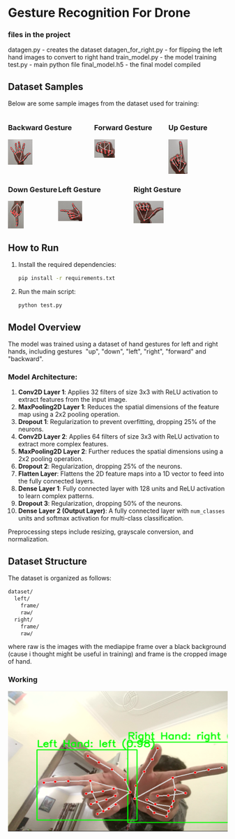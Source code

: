 # Gesture Recognition For Drone


### files in the project

datagen.py - creates the dataset
datagen_for_right.py - for flipping the left hand images to convert to right hand
train_model.py - the model training 
test.py - main python file
final_model.h5 - the final model compiled

## Dataset Samples

Below are some sample images from the dataset used for training:

<div style="display: flex; justify-content: space-between;">
  <div>
    <h3>Backward Gesture</h3>
    <img src="https://github.com/AadishSaini/Gesture-Recognition-For-Drone/blob/main/dataset/backward/frame/frame_1.png" alt="Backward Gesture" style="width: 32%;">
  </div>
  <div>
    <h3>Forward Gesture</h3>
    <img src="https://github.com/AadishSaini/Gesture-Recognition-For-Drone/blob/main/dataset/forward/frame/frame_1.png" alt="Forward Gesture" style="width: 32%;">
  </div>
  <div>
    <h3>Up Gesture</h3>
    <img src="https://github.com/AadishSaini/Gesture-Recognition-For-Drone/blob/main/dataset/up/frame/frame_1.png" alt="Up Gesture" style="width: 32%;">
  </div>
</div>

<div style="display: flex; justify-content: space-between;">
  <div>
    <h3>Down Gesture</h3>
    <img src="https://github.com/AadishSaini/Gesture-Recognition-For-Drone/blob/main/dataset/down/frame/frame_1.png" alt="Down Gesture" style="width: 32%;">
  </div>
  <div>
    <h3>Left Gesture</h3>
    <img src="https://github.com/AadishSaini/Gesture-Recognition-For-Drone/blob/main/dataset/left/frame/frame_1.png" alt="Left Gesture" style="width: 32%;">
  </div>
  <div>
    <h3>Right Gesture</h3>
    <img src="https://github.com/AadishSaini/Gesture-Recognition-For-Drone/blob/main/dataset/right/frame/frame_1.png" alt="Right Gesture" style="width: 32%;">
  </div>
</div>

## How to Run

1. Install the required dependencies:
   ```bash
   pip install -r requirements.txt
   ```
2. Run the main script:
   ```bash
   python test.py
   ```

## Model Overview

The model was trained using a dataset of hand gestures for left and right hands, including gestures  "up", "down", "left", "right", "forward" and "backward".&#x20;

### Model Architecture:

1. **Conv2D Layer 1**: Applies 32 filters of size 3x3 with ReLU activation to extract features from the input image.
2. **MaxPooling2D Layer 1**: Reduces the spatial dimensions of the feature map using a 2x2 pooling operation.
3. **Dropout 1**: Regularization to prevent overfitting, dropping 25% of the neurons.
4. **Conv2D Layer 2**: Applies 64 filters of size 3x3 with ReLU activation to extract more complex features.
5. **MaxPooling2D Layer 2**: Further reduces the spatial dimensions using a 2x2 pooling operation.
6. **Dropout 2**: Regularization, dropping 25% of the neurons.
7. **Flatten Layer**: Flattens the 2D feature maps into a 1D vector to feed into the fully connected layers.
8. **Dense Layer 1**: Fully connected layer with 128 units and ReLU activation to learn complex patterns.
9. **Dropout 3**: Regularization, dropping 50% of the neurons.
10. **Dense Layer 2 (Output Layer)**: A fully connected layer with `num_classes` units and softmax activation for multi-class classification.

Preprocessing steps include resizing, grayscale conversion, and normalization.

## Dataset Structure

The dataset is organized as follows:

```
dataset/
  left/
    frame/
    raw/
  right/
    frame/
    raw/
```

where raw is the images with the mediapipe frame over a black background (cause i thought might be useful in training) and frame is the cropped image of hand.

### Working
![alt text](https://github.com/AadishSaini/Gesture-Recognition-For-Drone/blob/main/Screenshot%202025-01-25%20205217.png)
